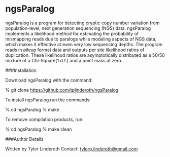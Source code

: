 ngsParalog
==========

ngsParalog is a program for detecting cryptic copy number variation from population-level, next generation sequencing (NGS) data. ngsParalog implements a likelihood method for estimating the probability of mismapping reads due to paralogs while modeling aspects of NGS data, which makes it effective at even very low sequencing depths. The program reads in pileup format data and outputs per site likelihood ratios of duplication. These likelihood ratios are asymptotically distributed as a 50/50 mixture of a Chi-Square(1 d.f.) and a point mass at zero.

###Installation

Download ngsParalog with the command:

% git clone https://github.com/tplinderoth/ngsParalog

To install ngsParalog run the commands:

% cd ngsParalog
% make

To remove compilation products, run:

% cd ngsParalog
% make clean

###Author Details

Written by Tyler Linderoth
Contact: tylerp.linderoth@gmail.com 
